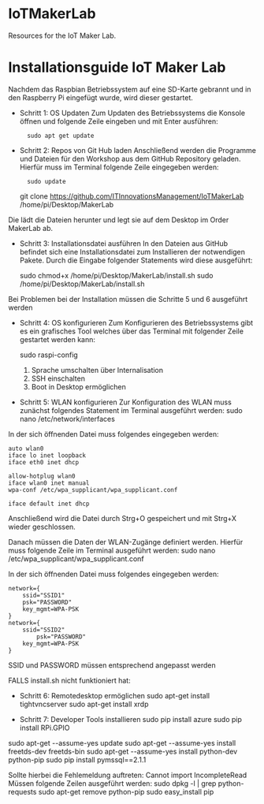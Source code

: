 # IoTMakerLab
Resources for the IoT Maker Lab.

# Installationsguide IoT Maker Lab
Nachdem das Raspbian Betriebssystem auf eine SD-Karte gebrannt und in den Raspberry Pi eingefügt wurde, wird dieser gestartet. 
* Schritt 1: OS Updaten
Zum Updaten des Betriebssystems die Konsole öffnen und folgende Zeile eingeben und mit Enter ausführen:

        sudo apt get update

* Schritt 2: Repos von Git Hub laden
Anschließend werden die Programme und Dateien für den Workshop aus dem GitHub Repository geladen. Hierfür muss im Terminal folgende Zeile eingegeben werden:

        sudo update
	git clone https://github.com/ITInnovationsManagement/IoTMakerLab /home/pi/Desktop/MakerLab
	
        
Die lädt die Dateien herunter und legt sie auf dem Desktop im Order MakerLab ab.

* Schritt 3: Installationsdatei ausführen
In den Dateien aus GitHub befindet sich eine Installationsdatei zum Installieren der notwendigen Pakete. Durch die Eingabe folgender Statements wird diese ausgeführt:

	sudo chmod+x /home/pi/Desktop/MakerLab/install.sh
	sudo /home/pi/Desktop/MakerLab/install.sh
	
Bei Problemen bei der Installation müssen die Schritte 5 und 6 ausgeführt werden

* Schritt 4: OS konfigurieren
Zum Konfigurieren des Betriebssystems gibt es ein grafisches Tool welches über das Terminal mit folgender Zeile gestartet werden kann:

	sudo raspi-config
	1. Sprache umschalten über Internalisation
	2. SSH einschalten
	3. Boot in Desktop ermöglichen
	
* Schritt 5:  WLAN konfigurieren
Zur Konfiguration des WLAN muss zunächst folgendes Statement im Terminal ausgeführt werden:
sudo nano /etc/network/interfaces

In der sich öffnenden Datei muss folgendes eingegeben werden:

	auto wlan0
	iface lo inet loopback
	iface eth0 inet dhcp

	allow-hotplug wlan0
	iface wlan0 inet manual
	wpa-conf /etc/wpa_supplicant/wpa_supplicant.conf

	iface default inet dhcp
Anschließend wird die Datei durch Strg+O gespeichert und mit Strg+X wieder geschlossen.

Danach müssen die Daten der WLAN-Zugänge definiert werden.
Hierfür muss folgende Zeile im Terminal ausgeführt werden:
sudo nano /etc/wpa_supplicant/wpa_supplicant.conf

In der sich öffnenden Datei muss folgendes eingegeben werden:

	network={
		ssid="SSID1"
		psk="PASSWORD"
		key_mgmt=WPA-PSK
	}
	network={
		ssid="SSID2"
       		psk="PASSWORD"
		key_mgmt=WPA-PSK
	}

SSID und PASSWORD müssen entsprechend angepasst werden

FALLS install.sh nicht funktioniert hat:
* Schritt 6: Remotedesktop ermöglichen
sudo apt-get install tightvncserver
sudo apt-get install xrdp

* Schritt 7: Developer Tools installieren
sudo pip install azure
sudo pip install RPi.GPIO

sudo apt-get --assume-yes update
sudo apt-get --assume-yes install freetds-dev freetds-bin
sudo apt-get --assume-yes install python-dev python-pip
sudo pip install pymssql==2.1.1

Sollte hierbei die Fehlemeldung auftreten:
 Cannot import IncompleteRead
Müssen folgende Zeilen ausgeführt werden:
		sudo dpkg -l | grep python-requests
		sudo apt-get remove python-pip
		sudo easy_install pip

